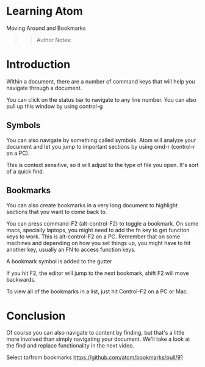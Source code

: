 <!-- .slide: data-state="title" -->
# Learning Atom
Moving Around and Bookmarks

> > Author Notes:

# Introduction
Within a document, there are a number of command keys that will help you navigate through a document.

You can click on the status bar to navigate to any line number. You can also pull up this window by using control-g

## Symbols
You can also navigate by something called symbols. Atom will analyze your document and let you jump to important sections by using cmd-r (control-r on a PC).

This is context sensitive, so it will adjust to the type of file you open. It's sort of a quick find.

## Bookmarks
You can also create bookmarks in a very long document to highlight sections that you want to come back to.

You can press command-F2 (alt-control-F2) to toggle a bookmark. On some macs, specially laptops, you might need to add the fn key to get function keys to work. This is alt-control-F2 on a PC. Remember that on some machines and depending on how you set things up, you might have to hit another key, usually an FN to access function keys.

A bookmark symbol is added to the gutter

If you hit F2, the editor will jump to the next bookmark, shift F2 will move backwards.

To view all of the bookmarks in a list, just hit Control-F2 on a PC or Mac.

# Conclusion
Of course you can also navigate to content by finding, but that's a little more involved than simply navigating your document. We'll take a look at the find and replace functionality in the next video.



Select to/from bookmarks
https://github.com/atom/bookmarks/pull/91
